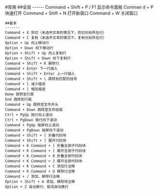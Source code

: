 #常用
    ##全局
    ------
    Command + Shift + P / F1 显示命令面板
    Comman d + P 快速打开
    Command + Shift + N 打开新窗口
    Command + W 关闭窗口
	
    
    ##基本
    -------
    Command + X 剪切（未选中文本的情况下，剪切光标所在行）
    Command + C 复制（未选中文本的情况下，复制光标所在行）
    Option + Up 向上移动行
    Option + Down 向下移动行
    Option + Shift + Up 向上复制行
    Option + Shift + Down 向下复制行
    Command + Shift + K 删除行
    Command + Enter 下一行插入
    Command + Shift + Enter 上一行插入
    Command + Shift + \ 跳转到匹配的括号
    Command + [ 减少缩进
    Command + ] 增加缩进
    Home 跳转至行首
    End 跳转到行尾
    Command + Up 跳转至文件开头
    Command + Down 跳转至文件结尾
    Ctrl + PgUp 按行向上滚动
    Ctrl + PgDown 按行向下滚动
    Command + PgUp 按屏向上滚动
    Command + PgDown 按屏向下滚动
    Command + Shift + [ 折叠代码块
    Command + Shift + ] 展开代码块
    Command + K Command + [ 折叠全部子代码块
    Command + K Command + ] 展开全部子代码块
    Command + K Command + 0 折叠全部代码块
    Command + K Command + J 展开全部代码块
    Command + K Command + C 添加行注释
    Command + K Command + U 移除行注释
    Command + / 添加、移除行注释
    Option + Shift + A 添加、移除块注释
    Option + Z 自动换行、取消自动换行 
